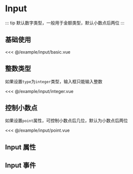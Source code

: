 # Input

::: tip
默认数字类型，一般用于金额类型，默认小数点后两位
:::

## 基础使用

<demo md src="input/basic">

<<< @/example/input/basic.vue
</demo>

## 整数类型

如果设置`type`为`integer`类型，输入框只能输入整数

<demo md src="input/integer">

<<< @/example/input/integer.vue
</demo>

## 控制小数点

如果设置`point`属性，可控制小数点后几位，默认为小数点后两位

<demo md src="input/point">

<<< @/example/input/point.vue
</demo>

## Input 属性

<v-table type="attrs" :data="[
  { attr :'type', dec: 'integer 只能输入整数', type: 'String', optional: '-', default: '-' },
  { attr :'modelValue / v-model', dec: '绑定值', type: 'String / Number', optional: '-', default: '-' },
  { attr :'point', dec: '小数点后几位', type: 'Number', optional: '-', default: 2 },
]" />

## Input 事件

<v-table type="event" :data="[
  { event :'change', dec: '数值改变的时候触发', callback: 'value' },
]" />
